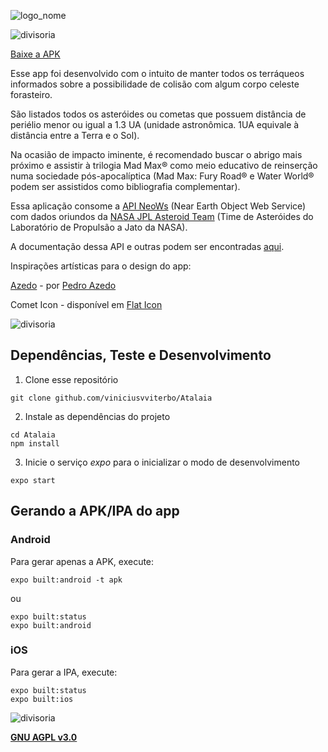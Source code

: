 ![logo_nome](https://user-images.githubusercontent.com/24854541/81429684-8988eb00-9134-11ea-9733-401adf47ee26.png)

![divisoria](https://user-images.githubusercontent.com/24854541/81429691-8d1c7200-9134-11ea-82a3-2e4f0eea1211.png)

[Baixe a APK](https://exp-shell-app-assets.s3.us-west-1.amazonaws.com/android/%40viniciusvviterbo/Atalaia-445689019a7b4fd695d67ef4ffb2b265-signed.apk)

Esse app foi desenvolvido com o intuito de manter todos os terráqueos informados sobre a possibilidade de colisão com algum corpo celeste forasteiro.

São listados todos os asteróides ou cometas que possuem distância de periélio menor ou igual a 1.3 UA (unidade astronômica. 1UA equivale à distância entre a Terra e o Sol).

Na ocasião de impacto iminente, é recomendado buscar o abrigo mais próximo e assistir à trilogia Mad Max® como meio educativo de reinserção numa sociedade pós-apocalíptica (Mad Max: Fury Road® e Water World® podem ser assistidos como bibliografia complementar).
            
Essa aplicação consome a [API NeoWs](https://www.neowsapp.com/) (Near Earth Object Web Service) com dados oriundos da [NASA JPL Asteroid Team](https://cneos.jpl.nasa.gov/) (Time de Asteróides do Laboratório de Propulsão a Jato da NASA).

A documentação dessa API e outras podem ser encontradas [aqui](https://api.nasa.gov/).

Inspirações artísticas para o design do app:

[Azedo](https://befonts.com/azedo-font.html) - por [Pedro Azedo](https://befonts.com/designer/pedro-azedo)

Comet Icon - disponível em [Flat Icon](https://www.flaticon.com/authors/flat-icons)

![divisoria](https://user-images.githubusercontent.com/24854541/81429691-8d1c7200-9134-11ea-82a3-2e4f0eea1211.png)

## Dependências, Teste e Desenvolvimento

1. Clone esse repositório
```
git clone github.com/viniciusvviterbo/Atalaia
```
2. Instale as dependências do projeto 
```shell
cd Atalaia
npm install
```
3. Inicie o serviço _expo_ para o inicializar o modo de desenvolvimento
```shell
expo start
```
 
## Gerando a APK/IPA do app

### Android

Para gerar apenas a APK, execute:
```shell
expo built:android -t apk
```
ou
```shell
expo built:status
expo built:android
```

### iOS

Para gerar a IPA, execute:
```shell
expo built:status
expo built:ios
```

![divisoria](https://user-images.githubusercontent.com/24854541/81429691-8d1c7200-9134-11ea-82a3-2e4f0eea1211.png)

**[GNU AGPL v3.0](https://www.gnu.org/licenses/agpl-3.0.html)**
